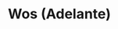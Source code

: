 ---
title: Wos (Adelante)
category: 01_artistas
designSlug: wos-cabezota-adelante
image: '/products/cabezotas/wosito/principal.jpg'
imageHover: '/products/cabezotas/wosito/normal.jpg'
prendas: [
    
    {   
        title: 'Remera',
        slug: 'remera',          
        image: '/products/cabezotas/wosito/normal.jpg',
        price: 'remerasPrecio',
        talles: 'remerasTalles'
    },
    {
        title: 'Remera Oversize',
        slug: 'remera-oversize',
        image: '/products/cabezotas/wosito/oversize.jpg',
        price: 'oversizePrecio',
        talles: 'oversizeTalles'
    },
    {
        title: 'Musculosa M',
        slug: 'musculosa-mujer',
        image: '/products/cabezotas/wosito/musculosa.jpg',
        price: 'musculosaPrecio',
        talles: 'musculosasMujerTalles'
    },
     {
        title: 'Musculosa H',
        slug: 'musculoso',
        image: '/products/cabezotas/wosito/musculoso.jpg',
        price: 'musculosaPrecio',
        talles: 'musculosasHombreTalles'
    },
    {
        title: 'Pupera Oversize',
        slug: 'pupera-oversize',
        image: '/products/cabezotas/wosito/pupera.jpg',
        price: 'remerasPrecio',
        talles: 'oversizePuperasTalles'
    },
     {
         title: 'Buzo',
         slug: 'buzo',
         image: '/products/cabezotas/wosito/buzo.jpg',
         price: buzosPrecio,
        talles: 'BuzosTalles'
     },
]
---